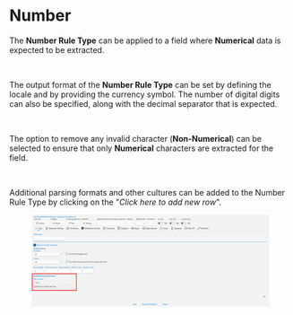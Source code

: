 # Number

The **Number Rule Type** can be applied to a field where **Numerical** data is expected to be extracted.

<figure><img src="../.gitbook/assets/image (250).png" alt=""><figcaption></figcaption></figure>

The output format of the **Number Rule Type** can be set by defining the locale and by providing the currency symbol. The number of digital digits can also be specified, along with the decimal separator that is expected.

<figure><img src="../.gitbook/assets/image (160).png" alt=""><figcaption></figcaption></figure>

The option to remove any invalid character (**Non-Numerical**) can be selected to ensure that only **Numerical** characters are extracted for the field.

<figure><img src="../.gitbook/assets/image (130).png" alt=""><figcaption></figcaption></figure>

Additional parsing formats and other cultures can be added to the Number Rule Type by clicking on the "_Click here to add new row_".

<figure><img src="../.gitbook/assets/image (24) (1).png" alt=""><figcaption></figcaption></figure>
